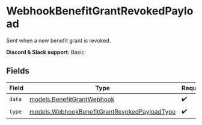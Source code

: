 # WebhookBenefitGrantRevokedPayload

Sent when a new benefit grant is revoked.

**Discord & Slack support:** Basic


## Fields

| Field                                                                                              | Type                                                                                               | Required                                                                                           | Description                                                                                        |
| -------------------------------------------------------------------------------------------------- | -------------------------------------------------------------------------------------------------- | -------------------------------------------------------------------------------------------------- | -------------------------------------------------------------------------------------------------- |
| `data`                                                                                             | [models.BenefitGrantWebhook](../models/benefitgrantwebhook.md)                                     | :heavy_check_mark:                                                                                 | N/A                                                                                                |
| `type`                                                                                             | [models.WebhookBenefitGrantRevokedPayloadType](../models/webhookbenefitgrantrevokedpayloadtype.md) | :heavy_check_mark:                                                                                 | N/A                                                                                                |